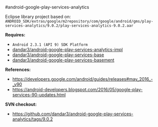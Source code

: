 #android-google-play-services-analytics

Eclipse library project based on:<br/>
`ANDROID_SDK/extras/google/m2repository/com/google/android/gms/play-services-analytics/9.0.2/play-services-analytics-9.0.2.aar`

**Requires:**
- `Android 2.3.1 (API 9) SDK Platform`
- [dandar3/android-google-play-services-analytics-impl](https://github.com/dandar3/android-google-play-services-analytics-impl/)
- [dandar3/android-google-play-services-base](https://github.com/dandar3/android-google-play-services-base/)
- [dandar3/android-google-play-services-basement](https://github.com/dandar3/android-google-play-services-basement/)

**References:**
- https://developers.google.com/android/guides/releases#may_2016_-_v90
- https://android-developers.blogspot.com/2016/05/google-play-services-90-updates.html

**SVN checkout:**
* https://github.com/dandar3/android-google-play-services-analytics/tags/9.0.2